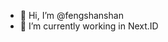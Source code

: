 - 👋 Hi, I’m @fengshanshan
- 🌱 I’m currently working in Next.ID

<!---
fengshanshan/fengshanshan is a ✨ special ✨ repository because its `README.md` (this file) appears on your GitHub profile.
You can click the Preview link to take a look at your changes.
--->
